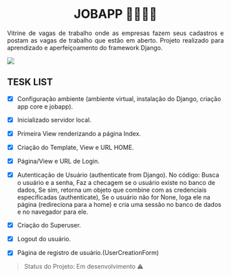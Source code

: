 <h1 align="center"> JOBAPP 👷‍♀️👷‍♂️ </h1>

<p align="justify">Vitrine de vagas de trabalho onde as empresas fazem seus cadastros e postam as vagas de trabalho que estão em aberto.
Projeto realizado para aprendizado e aperfeiçoamento do framework Django. </p>


<img src="https://img.shields.io/static/v1?label=django&message=framework&color=green&style=for-the-badge&logo=DJANGO"/>

<h2> TESK LIST </h2>

- [X] Configuração ambiente (ambiente virtual, instalação do Django, criação app core e jobapp).
- [X] Inicializado servidor local.
- [X] Primeira View renderizando a página Index.
- [X] Criação do Template, View e URL HOME.
- [X] Página/View e URL de Login.
- [X] Autenticação de Usuário (authenticate from Django).
    No código:
      Busca o usuário e a senha,
      Faz a checagem se o usuário existe no banco de dados,
      Se sim, retorna um objeto que combine com as credenciais especificadas (authenticate),
      Se o usuário não for None, loga ele na página (redireciona para a home) e cria uma sessão no banco de dados e no navegador para ele.
- [X] Criação do Superuser.
- [X] Logout do usuário. 
- [X] Página de registro de usuário.(UserCreationForm)
      


> Status do Projeto: Em desenvolvimento :warning:
